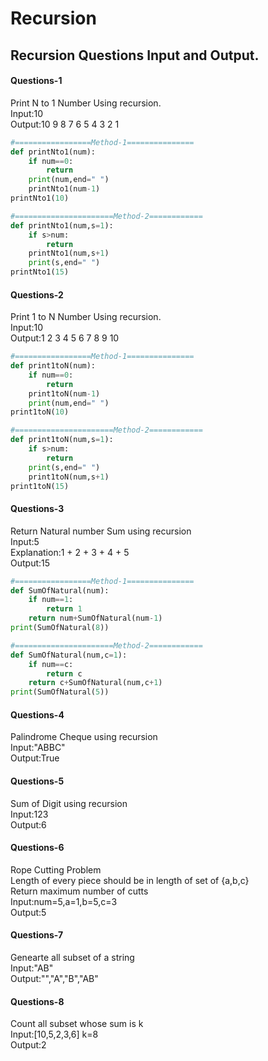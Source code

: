 # Recursion
## Recursion Questions Input and Output.

#### Questions-1
Print N to 1 Number Using recursion.<br>
Input:10<br>
Output:10 9 8 7 6 5 4 3 2 1

```python
#=================Method-1===============
def printNto1(num):
    if num==0:
        return
    print(num,end=" ")
    printNto1(num-1)
printNto1(10)

#======================Method-2============
def printNto1(num,s=1):
    if s>num:
        return
    printNto1(num,s+1)
    print(s,end=" ")
printNto1(15)
```

#### Questions-2
Print 1 to N Number Using recursion.<br>
Input:10<br>
Output:1 2 3 4 5 6 7 8 9 10
```python
#=================Method-1===============
def print1toN(num):
    if num==0:
        return
    print1toN(num-1)
    print(num,end=" ")
print1toN(10)

#======================Method-2============
def print1toN(num,s=1):
    if s>num:
        return
    print(s,end=" ")
    print1toN(num,s+1)
print1toN(15)
```

#### Questions-3
Return Natural number Sum using recursion<br>
Input:5<br>
Explanation:1 + 2 + 3 + 4 + 5<br>
Output:15
```python
#=================Method-1===============
def SumOfNatural(num):
    if num==1:
        return 1
    return num+SumOfNatural(num-1)
print(SumOfNatural(8))

#======================Method-2============
def SumOfNatural(num,c=1):
    if num==c:
        return c
    return c+SumOfNatural(num,c+1)
print(SumOfNatural(5))
```

#### Questions-4
Palindrome Cheque using recursion<br>
Input:"ABBC"<br>
Output:True

#### Questions-5
Sum of Digit using recursion<br>
Input:123<br>
Output:6

#### Questions-6
Rope Cutting Problem<br>
Length of every piece should be in length of set of {a,b,c}<br>
Return maximum number of cutts<br>
Input:num=5,a=1,b=5,c=3<br>
Output:5

#### Questions-7
Genearte all subset of a string<br>
Input:"AB"<br>
Output:"","A","B","AB"

#### Questions-8
Count all subset whose sum is k<br>
Input:[10,5,2,3,6] k=8<br>
Output:2
